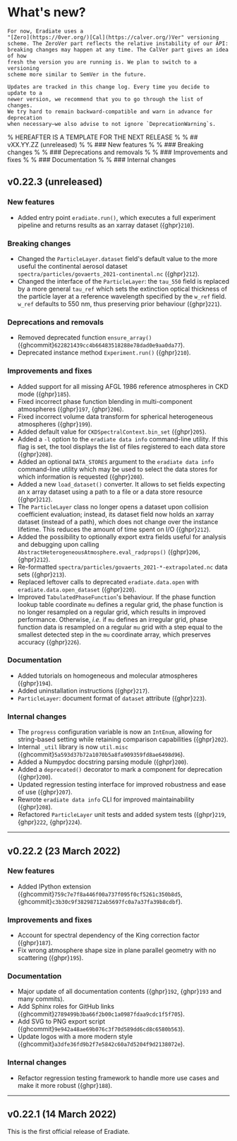 # What's new?

```{note}
For now, Eradiate uses a
"[Zero](https://0ver.org/)[Cal](https://calver.org/)Ver" versioning
scheme. The ZeroVer part reflects the relative instability of our API:
breaking changes may happen at any time. The CalVer part gives an idea of how
fresh the version you are running is. We plan to switch to a versioning
scheme more similar to SemVer in the future.

Updates are tracked in this change log. Every time you decide to update to a
newer version, we recommend that you to go through the list of changes.
We try hard to remain backward-compatible and warn in advance for deprecation
when necessary—we also advise to not ignore `DeprecationWarning`s.
```

% HEREAFTER IS A TEMPLATE FOR THE NEXT RELEASE
%
% ## vXX.YY.ZZ (unreleased)
%
% ### New features
%
% ### Breaking changes
%
% ### Deprecations and removals
%
% ### Improvements and fixes
%
% ### Documentation
%
% ### Internal changes

## v0.22.3 (unreleased)

### New features

* Added entry point `eradiate.run()`, which executes a full experiment pipeline 
  and returns results as an xarray dataset ({ghpr}`210`).

### Breaking changes

* Changed the `ParticleLayer.dataset` field's default value to the more useful
  the continental aerosol dataset  
  `spectra/particles/govaerts_2021-continental.nc` ({ghpr}`212`).
* Changed the interface of the `ParticleLayer`: the `tau_550` field is replaced 
  by a more general `tau_ref` which sets the extinction optical thickness of the 
  particle layer at a reference wavelength specified by the `w_ref` field. 
  `w_ref` defaults to 550 nm, thus preserving prior behaviour ({ghpr}`221`).

### Deprecations and removals

* Removed deprecated function `ensure_array()` ({ghcommit}`622821439cc4b66483518288e78dad0e9aa0da77`).
* Deprecated instance method `Experiment.run()` ({ghpr}`210`).

### Improvements and fixes

* Added support for all missing AFGL 1986 reference atmospheres in CKD mode 
  ({ghpr}`185`).
* Fixed incorrect phase function blending in multi-component atmospheres 
  ({ghpr}`197`, {ghpr}`206`).
* Fixed incorrect volume data transform for spherical heterogeneous atmospheres 
  ({ghpr}`199`).
* Added default value for `CKDSpectralContext.bin_set` ({ghpr}`205`).
* Added a `-l` option to the `eradiate data info` command-line utility. If 
  this flag is set, the tool displays the list of files registered to each data 
  store ({ghpr}`208`).
* Added an optional `DATA_STORES` argument to the `eradiate data info` 
  command-line utility which may be used to select the data stores for which 
  information is requested ({ghpr}`208`).
* Added a new `load_dataset()` converter. It allows to set fields expecting an x
  array dataset using a path to a file or a data store resource ({ghpr}`212`).
* The `ParticleLayer` class no longer opens a dataset upon collision coefficient 
  evaluation; instead, its dataset field now holds an xarray dataset (instead 
  of a path), which does not change over the instance lifetime. 
  This reduces the amount of time spent on I/O ({ghpr}`212`).
* Added the possibility to optionally export extra fields useful for analysis 
  and debugging upon calling `AbstractHeterogeneousAtmosphere.eval_radprops()` 
  ({ghpr}`206`, {ghpr}`212`).
* Re-formatted `spectra/particles/govaerts_2021-*-extrapolated.nc` data sets
  ({ghpr}`213`).  
* Replaced leftover calls to deprecated `eradiate.data.open` with 
  `eradiate.data.open_dataset` ({ghpr}`220`).
* Improved `TabulatedPhaseFunction`'s behaviour. If the phase function lookup 
  table coordinate `mu` defines a regular grid, the phase function is no longer
  resampled on a regular grid, which results in improved performance. Otherwise,
  *i.e.* if `mu` defines an irregular grid, phase function data is resampled on
  a regular `mu` grid with a step equal to the smallest detected step in the 
  `mu` coordinate array, which preserves accuracy ({ghpr}`226`).

### Documentation

* Added tutorials on homogeneous and molecular atmospheres ({ghpr}`194`).
* Added uninstallation instructions ({ghpr}`217`).
* `ParticleLayer`: document format of `dataset` attribute ({ghpr}`223`).

### Internal changes

* The `progress` configuration variable is now an `IntEnum`, allowing for
  string-based setting while retaining comparison capabilities ({ghpr}`202`).
* Internal `_util` library is now `util.misc` 
  ({ghcommit}`5a593d37b72a1070b5a8fa909359fd8ae6498d96`).
* Added a Numpydoc docstring parsing module ({ghpr}`200`).
* Added a `deprecated()` decorator to mark a component for deprecation 
  ({ghpr}`200`).
* Updated regression testing interface for improved robustness and ease of use 
  ({ghpr}`207`).
* Rewrote `eradiate data info` CLI for improved maintainability ({ghpr}`208`).
* Refactored `ParticleLayer` unit tests and added system tests 
  ({ghpr}`219`, {ghpr}`222`, {ghpr}`224`).

---

## v0.22.2 (23 March 2022)

### New features

* Added IPython extension ({ghcommit}`759c7e7f8a446f00a737f095f0cf5261c350b8d5`,
  {ghcommit}`c3b30c9f38298712ab5697fc0a7a37fa39b8cdbf`).

### Improvements and fixes

* Account for spectral dependency of the King correction factor ({ghpr}`187`).
* Fix wrong atmosphere shape size in plane parallel geometry with no scattering ({ghpr}`195`).

### Documentation

* Major update of all documentation contents ({ghpr}`192`, {ghpr}`193` and many commits).
* Add Sphinx roles for GitHub links ({ghcommit}`2789499b3ba66f2b00c1a0987fdaa9cdc1f5f705`).
* Add SVG to PNG export script ({ghcommit}`9e942a48ae69b076c3f70d589dd6cd8c6580b563`).
* Update logos with a more modern style ({ghcommit}`a3dfe36fd9b2f7e5842c60a7d5204f9d2138072e`).

### Internal changes

* Refactor regression testing framework to handle more use cases and make it
  more robust ({ghpr}`188`).

---

## v0.22.1 (14 March 2022)

This is the first official release of Eradiate.
